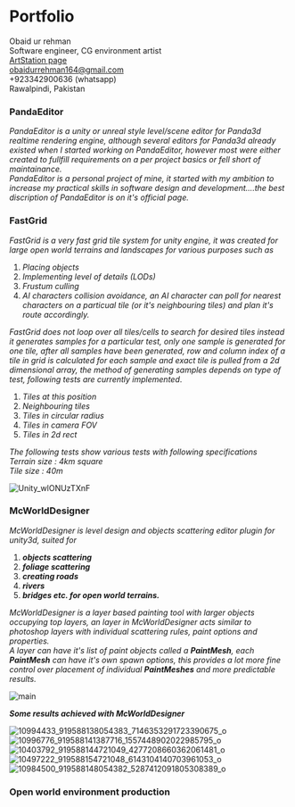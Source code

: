 # Portfolio
Obaid ur rehman  
Software engineer, CG environment artist      
[ArtStation page](https://rehman13.artstation.com/)  
obaidurrehman164@gmail.com  
+923342900636 (whatsapp)  
Rawalpindi, Pakistan  

### PandaEditor
_PandaEditor is a unity or unreal style level/scene editor for Panda3d realtime rendering engine, although several editors for Panda3d already existed when I started working on PandaEditor, however most were either created to fullfill requirements on a per project basics or fell short of maintainance.   
PandaEditor is a personal project of mine, it started with my ambition to increase my practical skills in software design and development....the best discription of PandaEditor is on it's official page._



### FastGrid
_FastGrid is a very fast grid tile system for unity engine, it was created for large open world terrains and landscapes for various purposes such as_

1. _Placing objects_
2. _Implementing level of details (LODs)_
3. _Frustum culling_
4. _AI characters collision avoidance, an AI character can poll for nearest characters on a particual tile (or it's neighbouring tiles) and plan it's route accordingly._

_FastGrid does not loop over all tiles/cells to search for desired tiles instead it generates samples for a particular test, only one sample is generated for one tile, after all samples have been generated, row and column index of a tile in grid is calculated for each sample and exact tile is pulled from a 2d dimensional array, the method of generating samples depends on type of test, following tests are currently implemented_.

1. _Tiles at this position_
2. _Neighbouring tiles_
3. _Tiles in circular radius_
4. _Tiles in camera FOV_
5. _Tiles in 2d rect_

_The following tests show various tests with following specifications_  
_Terrain size : 4km square_  
_Tile size : 40m_  

![Unity_wlONUzTXnF](https://user-images.githubusercontent.com/23467551/158054074-9a4828b5-e57d-4fe2-aa13-9e4ba86fa01f.gif)


### McWorldDesigner
_McWorldDesigner is level design and objects scattering editor plugin for unity3d, suited for_

1. _**objects scattering**_
2. _**foliage scattering**_
3. _**creating roads**_
4. _**rivers**_
5. _**bridges etc. for open world terrains.**_

_McWorldDesigner is a layer based painting tool with larger objects occupying top layers, an layer in McWorldDesigner acts similar to photoshop layers with individual scattering rules, paint options and properties._  
_A layer can have it's list of paint objects called a **PaintMesh**, each **PaintMesh** can have it's own spawn options, this provides a lot more fine control over placement of individual **PaintMeshes** and more predictable results._

![main](https://user-images.githubusercontent.com/23467551/159134327-29a07bc3-2311-464b-92f5-d5d02a2f1633.jpg)

_**Some results achieved with McWorldDesigner**_

![10994433_919588138054383_7146353291723390675_o](https://user-images.githubusercontent.com/23467551/159134389-49a66f71-70c9-4cda-8fe0-d581451b1110.jpg)
![10996776_919588141387716_1557448902022985795_o](https://user-images.githubusercontent.com/23467551/159134396-f63c2691-74d9-4cd3-bbf8-51b2785cc70b.jpg)
![10403792_919588144721049_4277208660362061481_o](https://user-images.githubusercontent.com/23467551/159134400-ee8e1d0d-0d5f-4cf5-a3e0-829d87d71ea9.jpg)
![10497222_919588154721048_6143104140703961053_o](https://user-images.githubusercontent.com/23467551/159134402-6f8d5cb3-060d-4bb1-a257-06720d27e8b4.jpg)
![10984500_919588148054382_5287412091805308389_o](https://user-images.githubusercontent.com/23467551/159134409-0dbbfd5a-ba94-4fbc-ac29-e8183f86caff.jpg)


### Open world environment production

